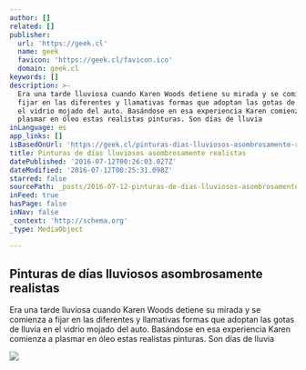 ```yaml
---
author: []
related: []
publisher:
  url: 'https://geek.cl'
  name: geek
  favicon: 'https://geek.cl/favicon.ico'
  domain: geek.cl
keywords: []
description: >-
  Era una tarde lluviosa cuando Karen Woods detiene su mirada y se comienza a
  fijar en las diferentes y llamativas formas que adoptan las gotas de lluvia en
  el vidrio mojado del auto. Basándose en esa experiencia Karen comienza a
  plasmar en óleo estas realistas pinturas. Son días de lluvia
inLanguage: es
app_links: []
isBasedOnUrl: 'https://geek.cl/pinturas-dias-lluviosos-asombrosamente-realistas/'
title: Pinturas de días lluviosos asombrosamente realistas
datePublished: '2016-07-12T00:26:03.027Z'
dateModified: '2016-07-12T00:25:31.098Z'
starred: false
sourcePath: _posts/2016-07-12-pinturas-de-dias-lluviosos-asombrosamente-realistas.md
inFeed: true
hasPage: false
inNav: false
_context: 'http://schema.org'
_type: MediaObject

---
```

<article style=""><h1>Pinturas de días lluviosos asombrosamente realistas</h1><p>Era una tarde lluviosa cuando Karen Woods detiene su mirada y se comienza a fijar en las diferentes y llamativas formas que adoptan las gotas de lluvia en el vidrio mojado del auto. Basándose en esa experiencia Karen comienza a plasmar en óleo estas realistas pinturas. Son días de lluvia</p><img src="https://geek.cl/content/images/2016/06/lluvia-oleo-2.jpg" /></article>